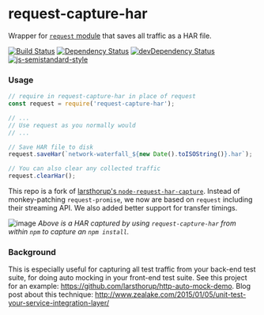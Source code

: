 # request-capture-har

Wrapper for [`request` module](https://www.npmjs.com/package/request) that saves all traffic as a HAR file.

[![Build Status](https://travis-ci.org/paulirish/node-request-capture-har.png)](https://travis-ci.org/paulirish/node-request-capture-har)
[![Dependency Status](https://david-dm.org/paulirish/node-request-capture-har.png)](https://david-dm.org/paulirish/node-request-capture-har#info=dependencies)
[![devDependency Status](https://david-dm.org/paulirish/node-request-capture-har/dev-status.png)](https://david-dm.org/paulirish/node-request-capture-har#info=devDependencies)
[![js-semistandard-style](https://img.shields.io/badge/code%20style-semistandard-brightgreen.svg?style=flat-square)](https://github.com/Flet/semistandard)

### Usage

```js
// require in request-capture-har in place of request
const request = require('request-capture-har');

// ...
// Use request as you normally would
// ...

// Save HAR file to disk 
request.saveHar(`network-waterfall_${new Date().toISOString()}.har`);

// You can also clear any collected traffic
request.clearHar();
```

This repo is a fork of [larsthorup's `node-request-har-capture`](https://github.com/larsthorup/node-request-har-capture). Instead of monkey-patching `request-promise`, we now are based on `request` including their streaming API. We also added better support for transfer timings.

![image](https://cloud.githubusercontent.com/assets/39191/18031306/9401070c-6c8f-11e6-994d-03e6b8b511e4.png)
_Above is a HAR captured by using `request-capture-har` from within `npm` to capture an `npm install`._

### Background
This is especially useful for capturing all test traffic from your back-end test suite, for doing auto mocking in your front-end test suite. See this project for an example: https://github.com/larsthorup/http-auto-mock-demo. Blog post about this technique: http://www.zealake.com/2015/01/05/unit-test-your-service-integration-layer/
